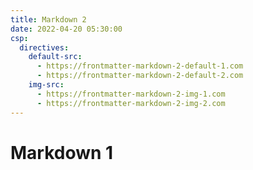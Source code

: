 ```yaml
---
title: Markdown 2
date: 2022-04-20 05:30:00
csp:
  directives:
    default-src:
      - https://frontmatter-markdown-2-default-1.com
      - https://frontmatter-markdown-2-default-2.com
    img-src:
      - https://frontmatter-markdown-2-img-1.com
      - https://frontmatter-markdown-2-img-2.com
---
```


# Markdown 1
